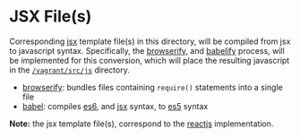 # JSX File(s)

Corresponding [jsx](https://facebook.github.io/react/docs/jsx-in-depth.html)
 template file(s) in this directory, will be compiled from jsx to javascript
 syntax.  Specifically, the [browserify](http://browserify.org/), and
 [babelify](https://babeljs.io/) process, will be implemented for this
 conversion, which will place the resulting javascript in the
 [`/vagrant/src/js`](https://github.com/jeff1evesque/machine-learning/tree/master/src/js)
 directory.

  - [browserify](http://browserify.org/): bundles files containing `require()`
 statements into a single file
  - [babel](https://babeljs.io/): compiles [es6](http://www.ecma-international.org/publications/files/ECMA-ST/Ecma-262.pdf),
 and [jsx](https://facebook.github.io/react/docs/jsx-in-depth.html) syntax, to
 [es5](http://www.ecma-international.org/publications/files/ECMA-ST/Ecma-262.pdf)
 syntax

**Note:** the jsx template file(s), correspond to the
 [reactjs](https://facebook.github.io/react/) implementation.